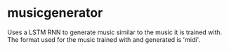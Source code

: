 # musicgenerator

Uses a LSTM RNN to generate music similar to the music it is trained with. The format used for the music trained with and generated is 'midi'.
